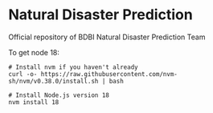 # Natural Disaster Prediction
Official repository of BDBI Natural Disaster Prediction Team

To get node 18:
```
# Install nvm if you haven't already
curl -o- https://raw.githubusercontent.com/nvm-sh/nvm/v0.38.0/install.sh | bash

# Install Node.js version 18
nvm install 18
```